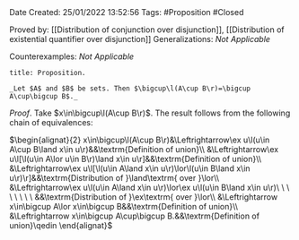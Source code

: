 <br />
<br />

Date Created: 25/01/2022 13:52:56
Tags: #Proposition #Closed 

Proved by: [[Distribution of conjunction over disjunction]], [[Distribution of existential quantifier over disjunction]]
Generalizations: _Not Applicable_

Counterexamples: _Not Applicable_

``` ad-Proposition
title: Proposition.

_Let $A$ and $B$ be sets. Then $\bigcup\l(A\cup B\r)=\bigcup A\cup\bigcup B$._

```

_Proof_. Take $x\in\bigcup\l(A\cup B\r)$. The result follows from the following chain of equivalences:

$\begin{alignat}{2}
    x\in\bigcup\l(A\cup B\r)&\Leftrightarrow\ex u\l(u\in A\cup B\land x\in u\r)&&\textrm{Definition of union}\\
    &\Leftrightarrow\ex u\l[\l(u\in A\lor u\in B\r)\land x\in u\r]&&\textrm{Definition of union}\\
    &\Leftrightarrow\ex u\l[\l(u\in A\land x\in u\r)\lor\l(u\in B\land x\in u\r)\r]&&\textrm{Distribution of }\land\textrm{ over }\lor\\
    &\Leftrightarrow\ex u\l(u\in A\land x\in u\r)\lor\ex u\l(u\in B\land x\in u\r)\ \ \ \ \ \ \ \ &&\textrm{Distribution of }\ex\textrm{ over }\lor\\
    &\Leftrightarrow x\in\bigcup A\lor x\in\bigcup B&&\textrm{Definition of union}\\
    &\Leftrightarrow x\in\bigcup A\cup\bigcup B.&&\textrm{Definition of union}\qedin
\end{alignat}$
